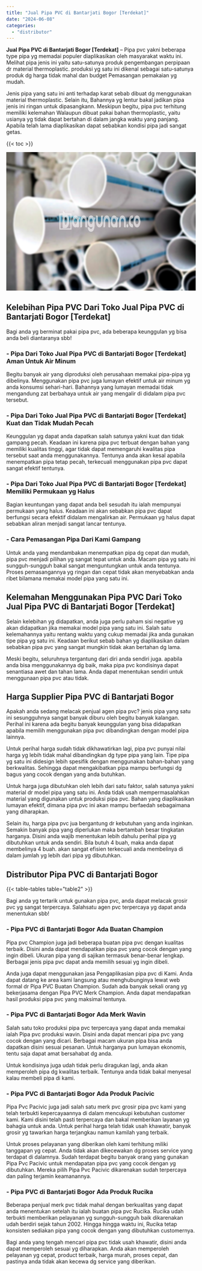 ```yaml
---
title: "Jual Pipa PVC di Bantarjati Bogor [Terdekat]"
date: "2024-06-08"
categories: 
  - "distributor"
---
```


**Jual Pipa PVC di Bantarjati Bogor \[Terdekat\]** – Pipa pvc yakni beberapa type pipa yg memadai populer diaplikasikan oleh masyarakat waktu ini. Melihat pipa jenis ini yaitu satu-satunya produk pengembangan perpipaan dr material thermoplastic. produksi yg satu ini dikenal sebagai satu-satunya produk dg harga tidak mahal dan budget Pemasangan pemakaian yg mudah.

Jenis pipa yang satu ini anti terhadap karat sebab dibuat dg menggunakan material thermoplastic. Selain itu, Bahannya yg lentur bakal jadikan pipa jenis ini ringan untuk dipasangkann. Meskipun begitu, pipa pvc terhitung memiliki kelemahan Walaupun dibuat pakai bahan thermoplastic, yaitu usianya yg tidak dapat bertahan di dalam jangka waktu yang panjang. Apabila telah lama diaplikasikan dapat sebabkan kondisi pipa jadi sangat getas.

{{< toc >}}

![Jual Pipa PVC di Bantarjati Bogor [Terdekat]](/images/jaul-pipa-pvc-04.png)

## Kelebihan Pipa PVC Dari Toko Jual Pipa PVC di Bantarjati Bogor \[Terdekat\]

Bagi anda yg berminat pakai pipa pvc, ada beberapa keunggulan yg bisa anda beli diantaranya sbb!

### \- Pipa Dari Toko Jual Pipa PVC di Bantarjati Bogor \[Terdekat\] Aman Untuk Air Minum

Begitu banyak air yang diproduksi oleh perusahaan memakai pipa-pipa yg dibelinya. Menggunakan pipa pvc juga lumayan efektif untuk air minum yg anda konsumsi sehari-hari. Bahannya yang lumayan memadai tidak mengandung zat berbahaya untuk air yang mengalir di didalam pipa pvc tersebut.

### \- Pipa Dari Toko Jual Pipa PVC di Bantarjati Bogor \[Terdekat\] Kuat dan Tidak Mudah Pecah

Keunggulan yg dapat anda dapatkan salah satunya yakni kuat dan tidak gampang pecah. Keadaan ini karena pipa pvc terbuat dengan bahan yang memiliki kualitas tinggi, agar tidak dapat memengaruhi kwalitas pipa tersebut saat anda menggunakannya. Tentunya anda akan kesal apabila menempatkan pipa tetap pecah, terkecuali menggunakan pipa pvc dapat sangat efektif tentunya.

### \- Pipa Dari Toko Jual Pipa PVC di Bantarjati Bogor \[Terdekat\] Memiliki Permukaan yg Halus

Bagian keuntungan yang dapat anda beli sesudah itu ialah mempunyai permukaan yang halus. Keadaan ini akan sebabkan pipa pvc dapat berfungsi secara efektif didalam mengalirkan air. Permukaan yg halus dapat sebabkan aliran menjadi sangat lancar tentunya.

### \- Cara Pemasangan Pipa Dari Kami Gampang

Untuk anda yang mendambakan menempatkan pipa dg cepat dan mudah, pipa pvc menjadi pilihan yg sangat tepat untuk anda. Macam pipa yg satu ini sungguh-sungguh bakal sangat menguntungkan untuk anda tentunya. Proses pemasangannya yg ringan dan cepat tidak akan menyebabkan anda ribet bilamana memakai model pipa yang satu ini.

## Kelemahan Menggunakan Pipa PVC Dari Toko Jual Pipa PVC di Bantarjati Bogor \[Terdekat\]

Selain kelebihan yg didapatkan, anda juga perlu paham sisi negative yg akan didapatkan jika memakai model pipa yang satu ini. Salah satu kelemahannya yaitu rentang waktu yang cukup memadai jika anda gunakan tipe pipa yg satu ini. Keadaan berikut sebab bahan yg diaplikasikan dalam sebabkan pipa pvc yang sangat mungkin tidak akan bertahan dg lama.

Meski begitu, seluruhnya tergantung dari diri anda sendiri juga. apabila anda bisa menggunakannya dg baik, maka pipa pvc kondisinya dapat senantiasa awet dan tahan lama. Anda dapat menentukan sendiri untuk menggunaan pipa pvc atau tidak.

## Harga Supplier Pipa PVC di Bantarjati Bogor

Apakah anda sedang melacak penjual agen pipa pvc? jenis pipa yang satu ini sesungguhnya sangat banyak diburu oleh begitu banyak kalangan. Perihal ini karena ada begitu banyak keunggulan yang bisa didapatkan apabila memilih menggunakan pipa pvc dibandingkan dengan model pipa lainnya.

Untuk perihal harga sudah tidak dikhawatirkan lagi, pipa pvc punyai nilai harga yg lebih tidak mahal dibandingkan dg type pipa yang lain. Tipe pipa yg satu ini didesign lebih spesifik dengan menggunakan bahan-bahan yang berkwalitas. Sehingga dapat mengakibatkan pipa mampu berfungsi dg bagus yang cocok dengan yang anda butuhkan.

Untuk harga juga dibutuhkan oleh lebih dari satu faktor, salah satunya yakni material dr model pipa yang satu ini. Anda tidak usah mempermasalahkan material yang digunakan untuk produksi pipa pvc. Bahan yang diaplikasikan lumayan efektif, dimana pipa pvc ini akan mampu berfaedah sebagaimana yang diharapkan.

Selain itu, harga pipa pvc jua bergantung dr kebutuhan yang anda inginkan. Semakin banyak pipa yang diperlukan maka bertambah besar tingkatan harganya. Disini anda wajib menentukan lebih dahulu perihal pipa yg dibutuhkan untuk anda sendiri. Bila butuh 4 buah, maka anda dapat membelinya 4 buah. akan sangat efisien terkecuali anda membelinya di dalam jumlah yg lebih dari pipa yg dibutuhkan.

## Distributor Pipa PVC di Bantarjati Bogor

{{< table-tables table="table2" >}}

Bagi anda yg tertarik untuk gunakan pipa pvc, anda dapat melacak grosir pvc yg sangat terpercaya. Salahsatu agen pvc terpercaya yg dapat anda menentukan sbb!

### \- Pipa PVC di Bantarjati Bogor Ada Buatan Champion

Pipa pvc Champion juga jadi beberapa buatan pipa pvc dengan kualitas terbaik. Disini anda dapat mendapatkan pipa pvc yang cocok dengan yang ingin dibeli. Ukuran pipa yang di sajikan termasuk benar-benar lengkap. Berbagai jenis pipa pvc dapat anda memilih sesuai yg ingin dibeli.

Anda juga dapat menggunakan jasa Pengaplikasian pipa pvc di Kami. Anda dapat datang ke area kami langsung atau menghubunginya lewat web formal dr Pipa PVC Buatan Champion. Sudah ada banyak sekali orang yg bekerjasama dengan Pipa PVC Merk Champion. Anda dapat mendapatkan hasil produksi pipa pvc yang maksimal tentunya.

### \- Pipa PVC di Bantarjati Bogor Ada Merk Wavin

Salah satu toko produksi pipa pvc terpercaya yang dapat anda memakai ialah Pipa pvc produksi wavin. Disini anda dapat mencari pipa pvc yang cocok dengan yang dicari. Berbagai macam ukuran pipa bisa anda dapatkan disini sesuai pesanan. Untuk harganya pun lumayan ekonomis, tentu saja dapat amat bersahabat dg anda.

Untuk kondisinya juga udah tidak perlu diragukan lagi, anda akan memperoleh pipa dg kwalitas terbaik. Tentunya anda tidak bakal menyesal kalau membeli pipa di kami.

### \- Pipa PVC di Bantarjati Bogor Ada Produk Pacivic

Pipa Pvc Pacivic juga jadi salah satu merk pvc grosir pipa pvc kami yang telah terbukti kepercayaannya di dalam mencukupi kebutuhan customer kami. Kami disini telah pasti terpercaya dan bakal memberikan layanan yg bahagia untuk anda. Untuk perihal harga telah tidak usah khawatir, banyak grosir yg tawarkan harga terjangkau namun kamilah yang terbaik.

Untuk proses pelayanan yang diberikan oleh kami terhitung miliki tanggapan yg cepat. Anda tidak akan dikecewakan dg proses service yang terdapat di dalamnya. Sudah terdapat begitu banyak orang yang gunakan Pipa Pvc Pacivic untuk mendapatan pipa pvc yang cocok dengan yg dibutuhkan. Mereka pilih Pipa Pvc Pacivic dikarenakan sudah terpercaya dan paling terjamin keamanannya.

### \- Pipa PVC di Bantarjati Bogor Ada Produk Rucika

Beberapa penjual merk pvc tidak mahal dengan berkualitas yang dapat anda menentukan setelah itu ialah buatan pipa pvc Rucika. Rucika udah terbukti memberikan pelayanan yg sungguh-sungguh baik dikarenakan udah berdiri sejak tahun 2002. Hingga hingga waktu ini, Rucika tetap konsisten sediakan pipa yang cocok dengan yang dibutuhkan customernya.

Bagi anda yang tengah mencari pipa pvc tidak usah khawatir, disini anda dapat memperoleh sesuai yg diharapkan. Anda akan memperoleh pelayanan yg cepat, product terbaik, harga murah, proses cepat, dan pastinya anda tidak akan kecewa dg service yang diberikan.
